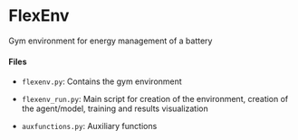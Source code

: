 # FlexEnv
Gym environment for energy management of a battery

#### Files

* `flexenv.py`: Contains the gym environment

* `flexenv_run.py`: Main script for creation of the environment, creation of the agent/model, training and results visualization

* `auxfunctions.py`: Auxiliary functions
